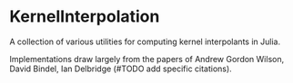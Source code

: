 # KernelInterpolation
A collection of various utilities for computing kernel interpolants in Julia.

Implementations draw largely from the papers of Andrew Gordon Wilson, David Bindel, Ian Delbridge (#TODO add specific citations).

